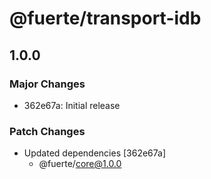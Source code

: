 # @fuerte/transport-idb

## 1.0.0
### Major Changes

- 362e67a: Initial release

### Patch Changes

- Updated dependencies [362e67a]
  - @fuerte/core@1.0.0
